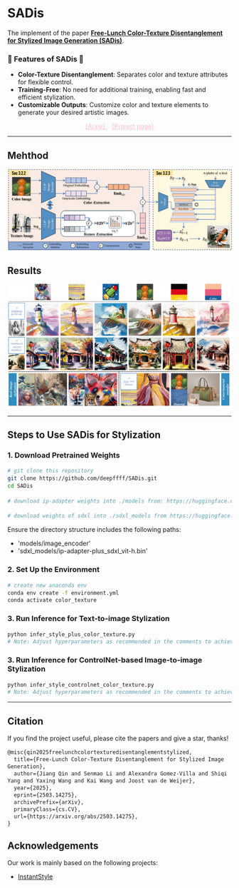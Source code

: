 <!--
 * @Description: Free-Lunch Color-Texture Disentanglement for Stylized Image Generation (SADis)
 * @Date: 2025-03-21 13:34:33
 * @LastEditTime: 2025-08-01 14:35:30
 * @FilePath: /color_texture_transfer/disk1/users/jqin/SADis/README.md
-->

# SADis
The implement of the paper **[Free-Lunch Color-Texture Disentanglement for Stylized Image Generation (SADis)](https://arxiv.org/pdf/2503.14275)**. 

### 🚀 Features of SADis 🎉
- **Color-Texture Disentanglement**: Separates color and texture attributes for flexible control.
- **Training-Free**: No need for additional training, enabling fast and efficient stylization.
- **Customizable Outputs**: Customize color and texture elements to generate your desired artistic images.


<div align="center">
    <a href="https://arxiv.org/abs/2503.14275" target="_blank" style="color: pink;">[Arxiv]  </a>&nbsp;&nbsp
    <a href="https://deepffff.github.io/sadis.github.io/" target="_blank" style="color: pink;">[Project page]</a>
</div>



---

## Mehthod
![Framework](/docs/framework.jpg)


## Results
![Visualization Results](/docs/vis_results7-1.jpg)

---

## Steps to Use SADis for Stylization

### **1. Download Pretrained Weights**
```bash
# git clone this repository
git clone https://github.com/deepffff/SADis.git
cd SADis

# download ip-adapter weights into ./models from: https://huggingface.co/h94/IP-Adapter/tree/main/models

# download weights of sdxl into ./sdxl_models from https://huggingface.co/h94/IP-Adapter/tree/main/sdxl_models
```

Ensure the directory structure includes the following paths:
- 'models/image_encoder'
- 'sdxl_models/ip-adapter-plus_sdxl_vit-h.bin'



### **2. Set Up the Environment**
```bash
# create new anaconda env
conda env create -f environment.yml
conda activate color_texture
```


### **3. Run Inference for Text-to-image Stylization**
```bash
python infer_style_plus_color_texture.py
# Note: Adjust hyperparameters as recommended in the comments to achieve better performance.
```

### **3. Run Inference for ControlNet-based Image-to-image Stylization**
```bash
python infer_style_controlnet_color_texture.py
# Note: Adjust hyperparameters as recommended in the comments to achieve better performance.
```


---


## Citation
If you find the project useful, please cite the papers and give a star, thanks!



```
@misc{qin2025freelunchcolortexturedisentanglementstylized,
  title={Free-Lunch Color-Texture Disentanglement for Stylized Image Generation}, 
  author={Jiang Qin and Senmao Li and Alexandra Gomez-Villa and Shiqi Yang and Yaxing Wang and Kai Wang and Joost van de Weijer},
  year={2025},
  eprint={2503.14275},
  archivePrefix={arXiv},
  primaryClass={cs.CV},
  url={https://arxiv.org/abs/2503.14275}, 
}
```


## Acknowledgements
Our work is mainly based on the following projects:
- [InstantStyle](https://github.com/instantX-research/InstantStyle.git)
